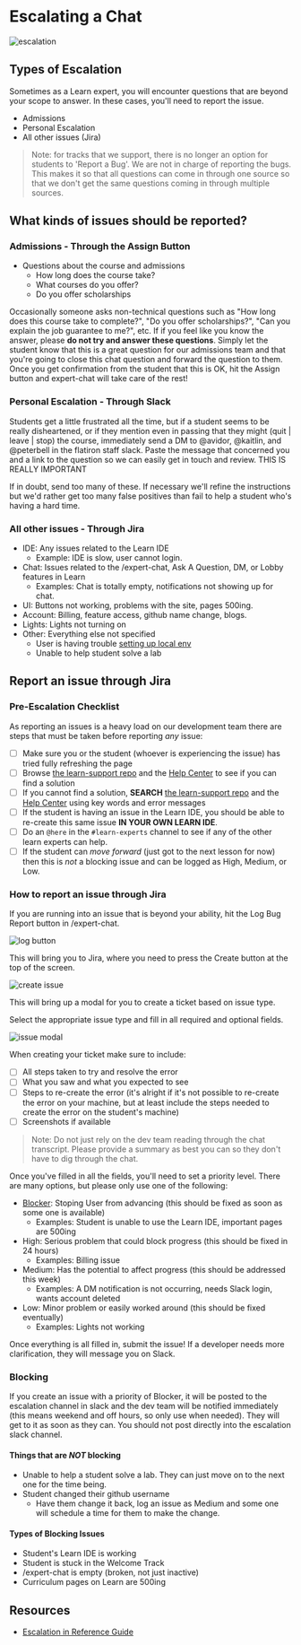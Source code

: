 # Escalating a Chat

![escalation](http://i.giphy.com/ToMjGpjpXMFPshSYGLm.gif)

## Types of Escalation

Sometimes as a Learn expert, you will encounter questions that are beyond your scope to answer. In these cases, you'll need to report the issue.

- Admissions
- Personal Escalation
- All other issues (Jira)

>Note: for tracks that we support, there is no longer an option for students to 'Report a Bug'. We are not in charge of reporting the bugs. This makes it so that all questions can come in through one source so that we don't get the same questions coming in through multiple sources.

## What kinds of issues should be reported?

### Admissions - Through the Assign Button

- Questions about the course and admissions
  - How long does the course take?
  - What courses do you offer?
  - Do you offer scholarships

Occasionally someone asks non-technical questions such as "How long does this course take to complete?", "Do you offer scholarships?", "Can you explain the job guarantee to me?", etc. If if you feel like you know the answer, please **do not try and answer these questions**. Simply let the student know that this is a great question for our admissions team and that you're going to close this chat question and forward the question to them. Once you get confirmation from the student that this is OK, hit the Assign button and expert-chat will take care of the rest!

### Personal Escalation - Through Slack

Students get a little frustrated all the time, but if a student seems to be really disheartened, or if they mention even in passing that they might (quit | leave | stop) the course, immediately send a DM to @avidor, @kaitlin, and @peterbell in the flatiron staff slack. Paste the message that concerned you and a link to the question so we can easily get in touch and review. THIS IS REALLY IMPORTANT

If in doubt, send too many of these. If necessary we'll refine the instructions but we'd rather get too many false positives than fail to help a student who's having a hard time.

### All other issues - Through Jira

- IDE: Any issues related to the Learn IDE
  - Example: IDE is slow, user cannot login.
- Chat: Issues related to the /expert-chat, Ask A Question, DM, or Lobby features in Learn
  - Examples: Chat is totally empty, notifications not showing up for chat.
- UI: Buttons not working, problems with the site, pages 500ing.
- Account: Billing, feature access, github name change, blogs.
- Lights: Lights not turning on
- Other: Everything else not specified
  - User is having trouble [setting up local env](https://github.com/flatiron-labs/learn-support/blob/master/environment-setup.md)
  - Unable to help student solve a lab

## Report an issue through Jira

### Pre-Escalation Checklist

As reporting an issues is a heavy load on our development team there are steps that must be taken before reporting _any_ issue:

- [ ] Make sure you or the student (whoever is experiencing the issue) has tried fully refreshing the page
- [ ] Browse <a href="https://github.com/flatiron-labs/learn-support">the learn-support repo</a> and the [Help Center](https://help.learn.co/hc/en-us) to see if you can find a solution
- [ ] If you cannot find a solution, **SEARCH** <a href="https://github.com/flatiron-labs/learn-support">the learn-support repo</a> and the [Help Center](https://help.learn.co/hc/en-us) using key words and error messages
- [ ] If the student is having an issue in the Learn IDE, you should be able to re-create this same issue **IN YOUR OWN LEARN IDE**.
- [ ] Do an `@here` in the `#learn-experts` channel to see if any of the other learn experts can help.
- [ ] If the student can _move forward_ (just got to the next lesson for now) then this is _not_ a blocking issue and can be logged as High, Medium, or Low.

### How to report an issue through Jira

If you are running into an issue that is beyond your ability, hit the Log Bug Report button in /expert-chat.

![log button](https://s3.amazonaws.com/learn-experts/jira-log-bug-report.png "log button")

This will bring you to Jira, where you need to press the Create button at the top of the screen.

![create issue](https://s3.amazonaws.com/learn-experts/jira-create-issue.png "Create Issue")

This will bring up a modal for you to create a ticket based on issue type.

Select the appropriate issue type and fill in all required and optional fields.

![issue modal](https://s3.amazonaws.com/learn-experts/jira-issue-modal.png "Issue Modal")

When creating your ticket make sure to include:

- [ ] All steps taken to try and resolve the error
- [ ] What you saw and what you expected to see
- [ ] Steps to re-create the error (it's alright if it's not possible to re-create the error on your machine, but at least include the steps needed to create the error on the student's machine)
- [ ] Screenshots if available

>Note: Do not just rely on the dev team reading through the chat transcript. Please provide a summary as best you can so they don't have to dig through the chat. 

Once you've filled in all the fields, you'll need to set a priority level. There are many options, but please only use one of the following:

- [Blocker](#blocking): Stoping User from advancing (this should be fixed as soon as some one is available)
  - Examples: Student is unable to use the Learn IDE, important pages are 500ing
- High: Serious problem that could block progress (this should be fixed in 24 hours)
  - Examples: Billing issue
- Medium: Has the potential to affect progress (this should be addressed this week)
  - Examples: A DM notification is not occurring, needs Slack login, wants account deleted
- Low: Minor problem or easily worked around (this should be fixed eventually)
  - Examples: Lights not working

Once everything is all filled in, submit the issue! If a developer needs more clarification, they will message you on Slack.

### Blocking

If you create an issue with a priority of Blocker, it will be posted to the escalation channel in slack and the dev team will be notified immediately (this means weekend and off hours, so only use when needed). They will get to it as soon as they can. You should not post directly into the escalation slack channel.

#### Things that are _NOT_ blocking

- Unable to help a student solve a lab. They can just move on to the next one for the time being.
- Student changed their github username
  - Have them change it back, log an issue as Medium and some one will schedule a time for them to make the change.

#### Types of Blocking Issues

- Student's Learn IDE is working
- Student is stuck in the Welcome Track
- /expert-chat is empty (broken, not just inactive)
- Curriculum pages on Learn are 500ing

## Resources

- [Escalation in Reference Guide](https://github.com/flatiron-labs/learn-support/blob/master/escalation.md)
